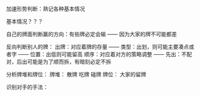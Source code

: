 加速形势判断：熟记各种基本情况



基本情况？？？  



自己的牌面判断赢的方向：有些牌必定会输 —— 因为大家的牌不可能都差



反向判断别人的牌：
	出牌：对应着牌的存量
	—— 类型：出划，则可能主要凑点或者字
	—— 位置：出低则可能留高
	顺序：对应着对方的策略调整
	—— 先出：不配对，后出可能是为了顺而拆，有暗刻必定不拆



分析牌堆和牌位：
	牌堆：
		散牌
		吃牌
		碰牌
	牌位：
		大家的留牌



识别对手的手法：